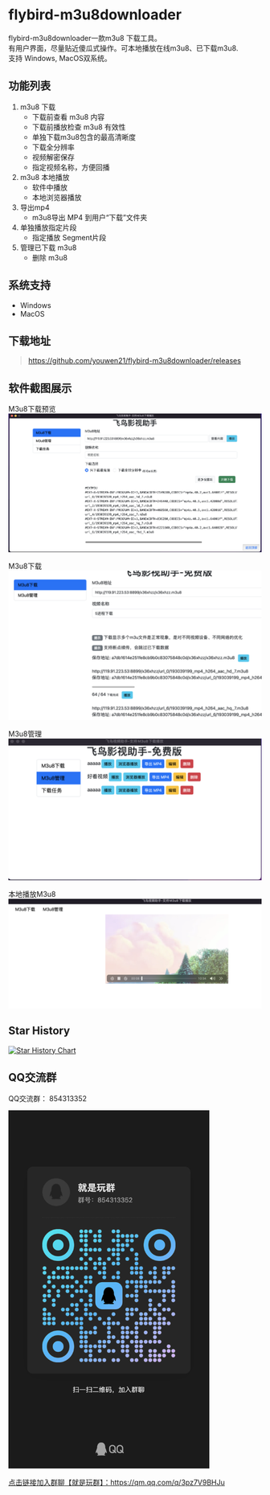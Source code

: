 # flybird-m3u8downloader
flybird-m3u8downloader一款m3u8 下载工具。  
有用户界面，尽量贴近傻瓜式操作。可本地播放在线m3u8、已下载m3u8.  
支持 Windows, MacOS双系统。

## 功能列表
 1. m3u8 下载
    - 下载前查看 m3u8 内容
    - 下载前播放检查 m3u8 有效性
    - 单独下载m3u8包含的最高清晰度
    - 下载全分辨率
    - 视频解密保存
    - 指定视频名称，方便回播
 2. m3u8 本地播放
    - 软件中播放
    - 本地浏览器播放
 3. 导出mp4
    - m3u8导出 MP4 到用户“下载”文件夹
 4. 单独播放指定片段
    - 指定播放 Segment片段
 5. 管理已下载 m3u8
    - 删除 m3u8
 

## 系统支持
 - Windows 
 - MacOS

## 下载地址
> https://github.com/youwen21/flybird-m3u8downloader/releases


## 软件截图展示
M3u8下载预览
![FlyBird M3u8 download](download-preview.png)  

M3u8下载
![FlyBird M3u8 download](download.png)  

M3u8管理
![FlyBird M3u8 manage](./manage.png)  

本地播放M3u8
![FlyBird M3u8 play](play.png) 


## Star History

[![Star History Chart](https://api.star-history.com/svg?repos=youwen21/flybird-m3u8downloader&type=Date)](https://star-history.com/#youwen21/flybird-m3u8downloader&Date)

## QQ交流群
QQ交流群： 854313352  

<img src="qrcode_1717081395364.jpg" width="400" >  

<a href="https://qm.qq.com/q/3pz7V9BHJu">点击链接加入群聊【就是玩群】：https://qm.qq.com/q/3pz7V9BHJu</a>

